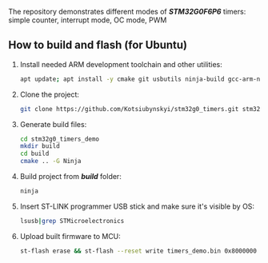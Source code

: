 The repository demonstrates different modes of ***STM32G0F6P6*** timers: simple counter, interrupt mode, OC mode, PWM

## How to build and flash (for Ubuntu)

1. Install needed ARM development toolchain and other utilities:
    ```bash
    apt update; apt install -y cmake git usbutils ninja-build gcc-arm-none-eabi stlink-tools
    ```
1. Clone the project:
    ```bash
    git clone https://github.com/Kotsiubynskyi/stm32g0_timers.git stm32g0_timers_demo
    ```
1. Generate build files:
    ```bash
    cd stm32g0_timers_demo
    mkdir build
    cd build
    cmake .. -G Ninja
    ```
1. Build project from ***build*** folder:
    ```bash
    ninja
    ```
1. Insert ST-LINK programmer USB stick and make sure it's visible by OS:
    ```bash
    lsusb|grep STMicroelectronics
    ```
1. Upload built firmware to MCU:
    ```bash
    st-flash erase && st-flash --reset write timers_demo.bin 0x8000000
    ```
